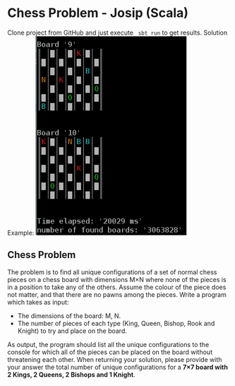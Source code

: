 Chess Problem - Josip (Scala)
===================

Clone project from GitHub and just execute ``` sbt run``` to get results. Solution Example:
![Solution Example](https://raw.githubusercontent.com/git-josip/chess-problem-josip/master/chess-result-example.png)


## Chess Problem
The problem is to find all unique configurations of a set of normal chess pieces on a chess board with dimensions M×N where none of the pieces is in a position to take any of the others. Assume the colour of the piece does not matter, and that there are no pawns among the pieces.
Write a program which takes as input:
- The dimensions of the board: M, N.
- The number of pieces of each type (King, Queen, Bishop, Rook and Knight) to try
and place on the board.

As output, the program should list all the unique configurations to the console for which all of the pieces can be placed on the board without threatening each other.
When returning your solution, please provide with your answer the total number of unique configurations for a **7×7 board with 2 Kings, 2 Queens, 2 Bishops and 1 Knight**.






